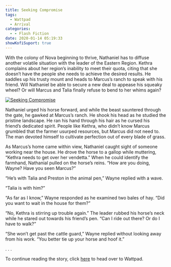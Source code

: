 ```yaml
---
title: Seeking Compromise
tags:
  - Wattpad
  - Arrival
categories:
  - - Flash Fiction
date: 2020-01-14 05:19:33
showKofiSuport: true
---
```


With the colony of Nova beginning to thrive, Nathaniel has to diffuse another volatile situation with the leader of the Eastern Region. Kethra complains about her region’s inability to meet their quota, citing that she doesn’t have the people she needs to achieve the desired results. He saddles up his trusty mount and heads to Marcus’s ranch to speak with his friend.<!-- more --> Will Nathaniel be able to secure a new deal to appease his squeaky wheel? Or will Marcus and Talia finally refuse to bend to her whims again?

<div class="center">

[![Seeking Compromise](/images/covers/arrival.png "Seeking Compromise")](https://www.wattpad.com/822505808-arrival-seeking-compromise)

</div>

Nathaniel urged his horse forward, and while the beast sauntered through the gate, he gawked at Marcus’s ranch. He shook his head as he studied the pristine landscape. He ran his hand through his hair as he cursed his friend’s dedicated spirit. People like Kethra, who didn’t know Marcus grumbled that the farmer usurped resources, but Marcus did not need to. The man devoted himself to cultivate perfection out of every blade of grass.

As Marcus’s home came within view, Nathaniel caught sight of someone working near the house. He drove the horse to a gallop while muttering, “Kethra needs to get over her vendetta.” When he could identify the farmhand, Nathanial pulled on the horse’s reins. “How are you doing, Wayne? Have you seen Marcus?”

“He’s with Talia and Preston in the animal pen,” Wayne replied with a wave.

“Talia is with him?”

“As far as I know,” Wayne responded as he examined two bales of hay. “Did you want to wait in the house for them?”

“No, Kethra is stirring up trouble again.” The leader rubbed his horse’s neck while he stared out towards his friend’s pen. “Can I ride out there? Or do I have to walk?”

“She won’t get past the cattle guard,” Wayne replied without looking away from his work. “You better tie up your horse and hoof it.”

<div class="center story-ellipses">
.
.
.
</div>

<div class="center">

To continue reading the story, click [here](https://www.wattpad.com/822505808-arrival-seeking-compromise) to head over to Wattpad.

</div>